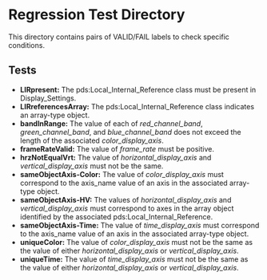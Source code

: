# Regression Test Directory

This directory contains pairs of VALID/FAIL labels to check specific 
conditions.

## Tests

* **LIRpresent:** The pds:Local_Internal_Reference class must be present
in Display_Settings.
* **LIRreferencesArray:** The pds:Local_Internal_Reference class 
indicates an array-type object.
* **bandInRange:** The value of each of *red_channel_band*, 
*green_channel_band*, and *blue_channel_band* does not exceed the
length of the associated *color_display_axis*.
* **frameRateValid:** The value of *frame_rate* must be positive.
* **hrzNotEqualVrt:** The value of *horizontal_display_axis* and 
*vertical_display_axis* must not be the same.
* **sameObjectAxis-Color:** The value of *color_display_axis* must 
correspond to the axis_name value of an axis in the associated 
array-type object.
* **sameObjectAxis-HV:** The values of *horizontal_display_axis* 
and *vertical_display_axis* must correspond to axes in the array 
object identified by the associated pds:Local_Internal_Reference.
* **sameObjectAxis-Time:** The value of *time_display_axis* must 
correspond to the axis_name value of an axis in the associated
array-type object.
* **uniqueColor:** The value of *color_display_axis* must not be the same
as the value of either *horizontal_display_axis* or *vertical_display_axis*.
* **uniqueTime:** The value of *time_display_axis* must not be the same 
as the value of either *horizontal_display_axis* or *vertical_display_axis*.
